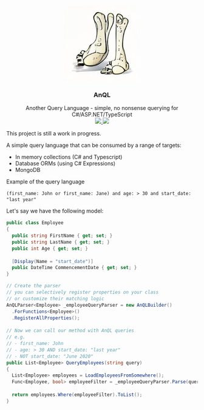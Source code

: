 <br />
<p align="center">
  <a href="https://github.com/twgraham/AnQL">
    <img src="assets/images/ankles.jpg" alt="Cartoon Ankles" width="200">
  </a>

  <h3 align="center">AnQL</h3>

  <p align="center">
    Another Query Language - simple, no nonsense querying for C#/ASP.NET/TypeScript 
    <br />
    <a href="https://codecov.io/github/twgraham/AnQL">
        <img src="https://github.com/twgraham/AnQL/actions/workflows/build-test.yaml/badge.svg" />
    </a>
    <a href="https://codecov.io/github/twgraham/AnQL" > 
        <img src="https://codecov.io/github/twgraham/AnQL/branch/master/graph/badge.svg?token=FUJXCID1YL"/> 
    </a>
</p>

This project is still a work in progress.

A simple query language that can be consumed by a range of targets:

- In memory collections (C# and Typescript)
- Database ORMs (using C# Expressions)
- MongoDB

Example of the query language

```
(first_name: John or first_name: Jane) and age: > 30 and start_date: "last year"
```

Let's say we have the following model:
```csharp
public class Employee
{
  public string FirstName { get; set; }
  public string LastName { get; set; }
  public int Age { get; set; }

  [Display(Name = "start_date")]
  public DateTime CommencementDate { get; set; }
}
```

```csharp
// Create the parser
// you can selectively register properties on your class
// or customize their matching logic
AnQLParser<Employee> _employeeQueryParser = new AnQLBuilder()
  .ForFunctions<Employee>()
  .RegisterAllProperties();

// Now we can call our method with AnQL queries
// e.g.
// - first_name: John
// - age: > 30 AND start_date: "last year"
// - NOT start_date: "June 2020"
public List<Employee> QueryEmployees(string query)
{
  List<Employee> employees = LoadEmployeesFromSomewhere();
  Func<Employee, bool> employeeFilter = _employeeQueryParser.Parse(query);

  return employees.Where(employeeFilter).ToList();
}
```
